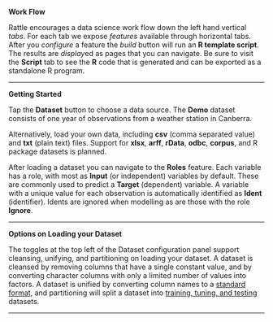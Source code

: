 **Work Flow**

Rattle encourages a data science work flow down the left hand vertical
*tabs*. For each tab we expose *features* available through horizontal
tabs. After you *configure* a feature the *build* button will run an
**R template script**. The results are *display*ed as pages that you
can navigate. Be sure to visit the **Script** tab to see the **R**
code that is generated and can be exported as a standalone R program.

---

**Getting Started**

Tap the **Dataset** button to choose a data source.  The **Demo**
dataset consists of one year of observations from a weather station in
Canberra.

Alternatively, load your own data, including **csv** (comma separated
value) and **txt** (plain text) files. Support for **xlsx**, **arff**,
**rData**, **odbc**, **corpus**, and R package datasets is planned.

After loading a dataset you can navigate to the **Roles**
feature. Each variable has a role, with most as **Input** (or
independent) variables by default. These are commonly used to predict
a **Target** (dependent) variable. A variable with a unique value for
each observation is automatically identified as **Ident**
(identifier). Idents are ignored when modelling as are those with the
role **Ignore**.

---

**Options on Loading your Dataset**

The toggles at the top left of the Dataset configuration panel support
cleansing, unifying, and partitioning on loading your dataset. A
dataset is cleansed by removing columns that have a single constant
value, and by converting character columns with only a limited number
of values into factors. A dataset is unified by converting column
names to a [standard
format](https://survivor.togaware.com/datascience/normalise-variable-names.html),
and partitioning will split a dataset into [training, tuning, and
testing](https://survivor.togaware.com/datascience/train-tune-and-test-datasets.html)
datasets.

---
